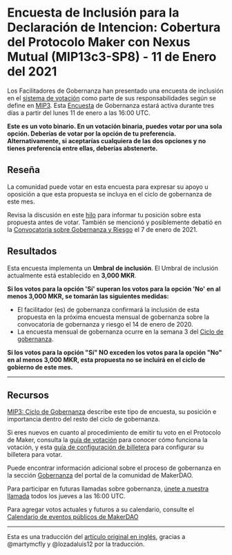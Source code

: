 # Encuesta de Inclusión para la Declaración de Intencion: Cobertura del Protocolo Maker con Nexus Mutual (MIP13c3-SP8) - 11 de Enero del 2021

Los Facilitadores de Gobernanza han presentado una encuesta de inclusión en el [sistema de votación](https://vote.makerdao.com/polling) como parte de sus responsabilidades según se define en [MIP3](https://github.com/makerdao/mips). Esta [Encuesta](https://community-development.makerdao.com/en/learn/governance/on-chain-gov) de Gobernanza estará activa durante tres días a partir del lunes 11 de enero a las 16:00 UTC.

**Este es un voto binario. En un votación binaria, puedes votar por una sola opción. Deberías de votar por la opción de tu preferencia. Alternativamente, si aceptarías cualquiera de las dos opciones y no tienes preferencia entre ellas, deberías abstenerte.**

## **Reseña**

La comunidad puede votar en esta encuesta para expresar su apoyo u oposición a que esta propuesta se incluya en el ciclo de gobernanza de este mes.

Revisa la discusión en este [hilo](https://forum.makerdao.com/t/mip13c3-sp8-maker-protocol-cover-with-nexus-mutual-declaration-of-intent/5056) para informar tu posición sobre esta propuesta antes de votar. También se mencionó y posiblemente debatió en la [Convocatoria sobre Gobernanza y Riesgo](https://forum.makerdao.com/t/agenda-discussion-scientific-governance-and-risk-123-thursday-january-7-17-00-utc/5928) el 7 de enero de 2021.

## Resultados

Esta encuesta implementa un **Umbral de inclusión**. El Umbral de inclusión actualmente está establecido en **3,000 MKR**.

**Si los votos para la opción 'Sí' superan los votos para la opción 'No' en al menos 3,000 MKR, se tomarán las siguientes medidas:**

- El facilitador (es) de gobernanza confirmará la inclusión de esta propuesta en la próxima encuesta mensual de gobernanza sobre la convocatoria de gobernanza y riesgo el 14 de enero de 2020.
- La encuesta mensual de gobernanza ocurre en la semana 3 del [Ciclo de gobernanza](https://github.com/makerdao/mips/blob/Accepted/MIP3/mip3.md).

**Si los votos para la opción "Sí" NO exceden los votos para la opción "No" en al menos 3,000 MKR, esta propuesta no se incluirá en el ciclo de gobierno de este mes.**

---

## **Recursos**

[MIP3: Ciclo de Gobernanza](https://github.com/makerdao/mips/blob/Accepted/MIP3/mip3.md) describe este tipo de encuesta, su posición e importancia dentro del resto del ciclo de gobernanza.

Si eres nuevos en cuanto al procedimiento de emitir tu voto en el Protocolo de Maker, consulta la [guía de votación](https://community-development.makerdao.com/en/learn/governance/how-voting-works/) para conocer cómo funciona la votación, y esta [guía de configuración de billetera](https://community-development.makerdao.com/en/learn/governance/voting-setup/) para configurar su billetera para votar.

Puede encontrar información adicional sobre el proceso de gobernanza en la sección [Gobernanza](https://community-development.makerdao.com/en/learn/governance) del portal de la comunidad de MakerDAO.

Para participar en futuras llamadas sobre gobernanza, [únete a nuestra llamada](https://github.com/makerdao/community/tree/master/governance/governance-and-risk-meetings) todos los jueves a las 16:00 UTC.

Para agregar votos actuales y futuros a su calendario, consulte el [Calendario de eventos públicos de MakerDAO](https://calendar.google.com/calendar/embed?src=makerdao.com_3efhm2ghipksegl009ktniomdk%40group.calendar.google.com&ctz=UTC&mode=week&showCalendars=0&showPrint=0)

---

Esta es una traducción del [artículo original en inglés](https://github.com/makerdao/community/blob/master/governance/polls/Inclusion%20Poll%20-%20MIP29%20-%20January%2011,%202021.md), gracias a @martymcfly y @lozadaluis12 por la traducción.
